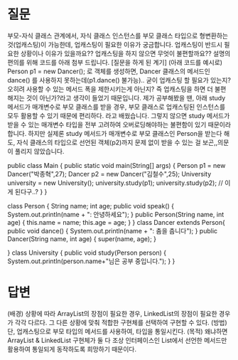 # 질문
부모-자식 클래스 관계에서, 자식 클래스 인스턴스를 부모 클래스 타입으로 형변환하는 것(업캐스팅)이 가능한데, 업캐스팅이 필요한 이유가 궁금합니다.
업캐스팅이 반드시 필요한 상황이나 이유가 있을까요?? 업캐스팅을 하지 않으면 무엇이 불편할까요??
설명의 편의를 위해 코드를 아래 첨부 드립니다.
[질문을 하게 된 계기]
(아래 코드를 예시로) Person p1 = new Dancer(); 로 객체를 생성하면, Dancer 클래스의 메서드인 dance() 를 사용하지 못하는데(p1.dance() 불가능).. 굳이 업캐스팅 할 필요가 있는지? 오히려 사용할 수 있는 메서드 폭을 제한시키는게 아닌지? 즉 업캐스팅을 하면 더 불편해지는 것이 아닌가?라고 생각이 들었기 때문입니다.
제가 공부해봤을 땐,  아래 study 메서드가 매개변수로 부모 클래스를 받을 경우, 부모 클래스로 업캐스팅된 인스턴스를 모두 활용할 수 있기 때문에 편리하다. 라고 배웠습니다. 그렇지 않으면 study 메서드가 받을 수 있는 매개변수 타입을 전부 고려하여 오버로딩해야하는 불편함이 있기 때문이라 합니다. 하지만 실제론 study 메서드가 매개변수로 부모 클래스인 Person을 받는다 해도, 자식 클래스의 타입으로 선언된 객체(p2)까지 문제 없이 받을 수 있는 걸 보곤,,의문이 풀리지 않았습니다.

public class Main {
    public static void main(String[] args) {
        Person p1 = new Dancer("박종혁",27);
        Dancer p2 = new Dancer("김철수",25);
        University university = new University();
        university.study(p1);
        university.study(p2); // 이게 된다구..?
    }
}

class Person {
    String name;
    int age;
    public void speak() {
        System.out.println(name + ": 안녕하세요");
    }
    public Person(String name, int age) {
        this.name = name;
        this.age = age;
    }
}
class Dancer extends Person{
    public void dance() {
        System.out.println(name + ": 춤을 춥니다");
    }
    public Dancer(String name, int age) {
        super(name, age);
    }


}
class University {
    public void study(Person person) {
        System.out.println(person.name+"님은 공부 중입니다.");
    }
}

# 답변
(배경) 상황에 따라 ArrayList의 장점이 필요한 경우, LinkedList의 장점이 필요한 경우가 각각 다르다. 그 다른 상황에 맞춰 적합한 구현체를 선택하여 구현할 수 있다.
(방법) 단, 업캐스팅으로 부모 타입의 메서드를 사용하여, 타입을 통일시킨다.
(목적) 왜냐하면 ArrayList & LinkedList 구현체가 둘 다 조상 인터페이스인 List에서 선언한 메서드만 활용하여 통일되게 동작하도록 희망하기 때문이다.
